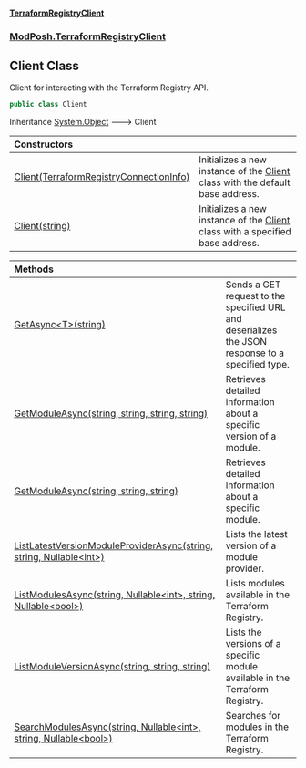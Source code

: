 #### [TerraformRegistryClient](index.md 'index')
### [ModPosh.TerraformRegistryClient](ModPosh.TerraformRegistryClient.md 'ModPosh.TerraformRegistryClient')

## Client Class

Client for interacting with the Terraform Registry API.

```csharp
public class Client
```

Inheritance [System.Object](https://docs.microsoft.com/en-us/dotnet/api/System.Object 'System.Object') &#129106; Client

| Constructors | |
| :--- | :--- |
| [Client(TerraformRegistryConnectionInfo)](ModPosh.TerraformRegistryClient.Client.Client(ModPosh.TerraformRegistryClient.TerraformRegistryConnectionInfo).md 'ModPosh.TerraformRegistryClient.Client.Client(ModPosh.TerraformRegistryClient.TerraformRegistryConnectionInfo)') | Initializes a new instance of the [Client](ModPosh.TerraformRegistryClient.Client.md 'ModPosh.TerraformRegistryClient.Client') class with the default base address. |
| [Client(string)](ModPosh.TerraformRegistryClient.Client.Client(string).md 'ModPosh.TerraformRegistryClient.Client.Client(string)') | Initializes a new instance of the [Client](ModPosh.TerraformRegistryClient.Client.md 'ModPosh.TerraformRegistryClient.Client') class with a specified base address. |

| Methods | |
| :--- | :--- |
| [GetAsync&lt;T&gt;(string)](ModPosh.TerraformRegistryClient.Client.GetAsync_T_(string).md 'ModPosh.TerraformRegistryClient.Client.GetAsync<T>(string)') | Sends a GET request to the specified URL and deserializes the JSON response to a specified type. |
| [GetModuleAsync(string, string, string, string)](ModPosh.TerraformRegistryClient.Client.GetModuleAsync(string,string,string,string).md 'ModPosh.TerraformRegistryClient.Client.GetModuleAsync(string, string, string, string)') | Retrieves detailed information about a specific version of a module. |
| [GetModuleAsync(string, string, string)](ModPosh.TerraformRegistryClient.Client.GetModuleAsync(string,string,string).md 'ModPosh.TerraformRegistryClient.Client.GetModuleAsync(string, string, string)') | Retrieves detailed information about a specific module. |
| [ListLatestVersionModuleProviderAsync(string, string, Nullable&lt;int&gt;)](ModPosh.TerraformRegistryClient.Client.ListLatestVersionModuleProviderAsync(string,string,System.Nullable_int_).md 'ModPosh.TerraformRegistryClient.Client.ListLatestVersionModuleProviderAsync(string, string, System.Nullable<int>)') | Lists the latest version of a module provider. |
| [ListModulesAsync(string, Nullable&lt;int&gt;, string, Nullable&lt;bool&gt;)](ModPosh.TerraformRegistryClient.Client.ListModulesAsync(string,System.Nullable_int_,string,System.Nullable_bool_).md 'ModPosh.TerraformRegistryClient.Client.ListModulesAsync(string, System.Nullable<int>, string, System.Nullable<bool>)') | Lists modules available in the Terraform Registry. |
| [ListModuleVersionAsync(string, string, string)](ModPosh.TerraformRegistryClient.Client.ListModuleVersionAsync(string,string,string).md 'ModPosh.TerraformRegistryClient.Client.ListModuleVersionAsync(string, string, string)') | Lists the versions of a specific module available in the Terraform Registry. |
| [SearchModulesAsync(string, Nullable&lt;int&gt;, string, Nullable&lt;bool&gt;)](ModPosh.TerraformRegistryClient.Client.SearchModulesAsync(string,System.Nullable_int_,string,System.Nullable_bool_).md 'ModPosh.TerraformRegistryClient.Client.SearchModulesAsync(string, System.Nullable<int>, string, System.Nullable<bool>)') | Searches for modules in the Terraform Registry. |
